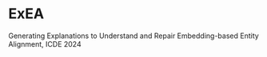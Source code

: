 # ExEA
Generating Explanations to Understand and Repair Embedding-based Entity Alignment, ICDE 2024
